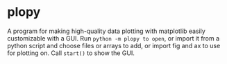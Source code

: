 # plopy
A program for making high-quality data plotting with matplotlib easily customizable with a GUI. Run `python -m plopy to open`, or import it from a python script and choose files or arrays to add, or import fig and ax to use for plotting on. Call `start()` to show the GUI.
